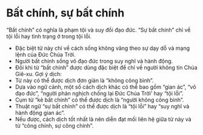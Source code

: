 # Bất chính, sự bất chính

“Bất chính” có nghĩa là phạm tội và suy đồi đạo đức. “Sự bất chính” chỉ về tội lỗi hay tình trạng ở trong tội lỗi. 
- Đặc biệt từ này chỉ về cách sống không vâng theo sự dạy dỗ và mạng lệnh của Đức Chúa Trời. 
- Người bất chính sống vô đạo đức trong suy nghĩ và hành động. 
- Đôi khi từ “bất chính” được dùng đặc biệt để chỉ về người không tin Chúa Giê-xu. 
Gợi ý dịch:
- Từ này có thể được dịch đơn giản là “không công bình”. 
- Dựa vào ngữ cảnh, một số cách dịch khác có thể bao gồm “gian ác”, “vô đạo đức”, “người phản nghịch chống lại Đức Chúa Trời’ hay “tội lỗi”. 
- Cụm từ “kẻ bất chính” có thể được dịch là “người không công bình”.
- Thuật ngữ “sự bất chính” có thể được dịch là “tội lỗi” hay “suy nghĩ và hành động gian ác”.
- Nếu được, cách dịch tốt nhất là nên diễn đạt mối liên hệ giữa từ này và từ “công chính, sự công chính”.

